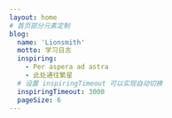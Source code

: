 ```yaml
---
layout: home
# 首页部分元素定制
blog:
  name: 'Lionsmith'
  motto: 学习日志
  inspiring:
    - Per aspera ad astra
    - 此处通往繁星
  # 设置 inspiringTimeout 可以实现自动切换
  inspiringTimeout: 3000
  pageSize: 6
---
```

